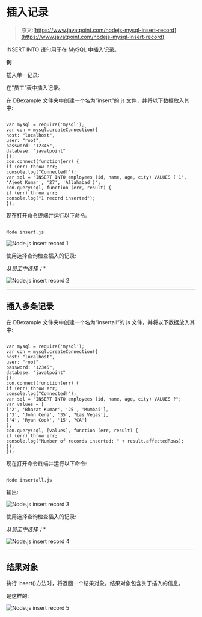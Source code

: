 # 插入记录

> 原文:[https://www.javatpoint.com/nodejs-mysql-insert-record](https://www.javatpoint.com/nodejs-mysql-insert-record)

INSERT INTO 语句用于在 MySQL 中插入记录。

**例**

插入单一记录:

在“员工”表中插入记录。

在 DBexample 文件夹中创建一个名为“insert”的 js 文件，并将以下数据放入其中:

```

var mysql = require('mysql');
var con = mysql.createConnection({
host: "localhost",
user: "root",
password: "12345",
database: "javatpoint"
});
con.connect(function(err) {
if (err) throw err;
console.log("Connected!");
var sql = "INSERT INTO employees (id, name, age, city) VALUES ('1', 'Ajeet Kumar', '27', 'Allahabad')";
con.query(sql, function (err, result) {
if (err) throw err;
console.log("1 record inserted");
});

```

现在打开命令终端并运行以下命令:

```

Node insert.js

```

![Node.js insert record 1](../Images/8886386b5d820b5ce81477c5992b09b3.png)

使用选择查询检查插入的记录:

**从员工中选择*；**

![Node.js insert record 2](../Images/9a6d77c4c8170c140d4096598028e88e.png)

* * *

## 插入多条记录

在 DBexample 文件夹中创建一个名为“insertall”的 js 文件，并将以下数据放入其中:

```

var mysql = require('mysql');
var con = mysql.createConnection({
host: "localhost",
user: "root",
password: "12345",
database: "javatpoint"
});
con.connect(function(err) {
if (err) throw err;
console.log("Connected!");
var sql = "INSERT INTO employees (id, name, age, city) VALUES ?";
var values = [
['2', 'Bharat Kumar', '25', 'Mumbai'],
['3', 'John Cena', '35', ?Las Vegas'],
['4', 'Ryan Cook', '15', ?CA']
];
con.query(sql, [values], function (err, result) {
if (err) throw err;
console.log("Number of records inserted: " + result.affectedRows);
});
});

```

现在打开命令终端并运行以下命令:

```

Node insertall.js

```

输出:

![Node.js insert record 3](../Images/bc86494c99cd4a9d1b9c93c61ed99745.png)

使用选择查询检查插入的记录:

**从员工中选择*；**

![Node.js insert record 4](../Images/7aca6b78c296864e064fdf7887f7e7fa.png)

* * *

## 结果对象

执行 insert()方法时，将返回一个结果对象。结果对象包含关于插入的信息。

是这样的:

![Node.js insert record 5](../Images/ef20e2540b70d5b104876896abbdaa84.png)